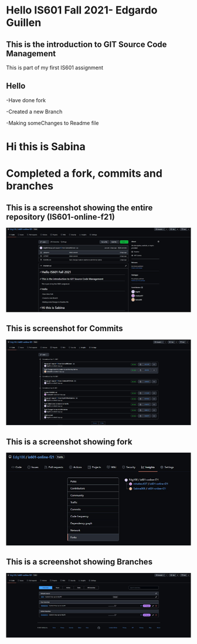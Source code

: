 # Hello IS601 Fall 2021- Edgardo Guillen
## This is the introduction to GIT Source Code Management
This is part of my first IS601 assignment
## Hello 
-Have done fork

-Created a new Branch

-Making someChanges to Readme file

# Hi this is Sabina
# Completed a fork, commits and branches

## This is a screenshot showing the entire repository (IS601-online-f21)
![Repository_Git_Introduction_Assignment1](Repository_Git_Introduction_Assigment1.jpg)
## This is screenshot for Commits
![Commits](Commits.jpg)
## This is a screenshot showing fork
![Forks](Forks.jpg)
## This is a screenshot showing Branches
![Branch](Branches.jpg)


